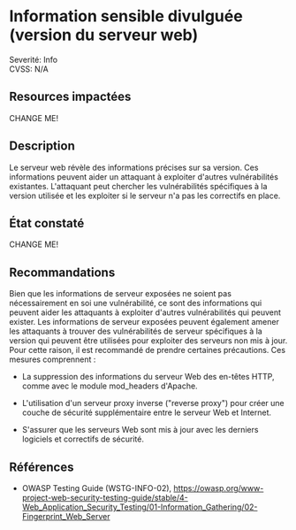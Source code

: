# Information sensible divulguée (version du serveur web)

Severité: Info  
CVSS: N/A

## Resources impactées

CHANGE ME!

## Description

Le serveur web révèle des informations précises sur sa version. Ces informations peuvent aider un attaquant à exploiter d'autres vulnérabilités existantes. L'attaquant peut chercher les vulnérabilités spécifiques à la version utilisée et les exploiter si le serveur n'a pas les correctifs en place.

## État constaté

CHANGE ME!

## Recommandations

Bien que les informations de serveur exposées ne soient pas nécessairement en soi une vulnérabilité, ce sont des informations qui peuvent aider les attaquants à exploiter d'autres vulnérabilités qui peuvent exister. Les informations de serveur exposées peuvent également amener les attaquants à trouver des vulnérabilités de serveur spécifiques à la version qui peuvent être utilisées pour exploiter des serveurs non mis à jour. Pour cette raison, il est recommandé de prendre certaines précautions. Ces mesures comprennent :

* La suppression des informations du serveur Web des en-têtes HTTP, comme avec le module mod_headers d'Apache.

* L'utilisation d'un serveur proxy inverse ("reverse proxy") pour créer une couche de sécurité supplémentaire entre le serveur Web et Internet.

* S'assurer que les serveurs Web sont mis à jour avec les derniers logiciels et correctifs de sécurité.

## Références

* OWASP Testing Guide (WSTG-INFO-02), https://owasp.org/www-project-web-security-testing-guide/stable/4-Web_Application_Security_Testing/01-Information_Gathering/02-Fingerprint_Web_Server
